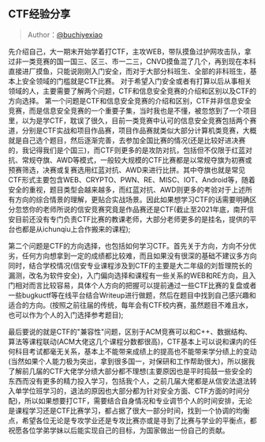 ## CTF经验分享

> Author：[@buchiyexiao](https://github.com/buchiyexiao)

先介绍自己，大一期末开始学着打CTF，主攻WEB，带队摸鱼过护网攻击队，拿过非一类竞赛的国一国三、区三、市一二三，CNVD摸鱼混了几个，再到现在本科直接进厂摸鱼，只能说刚刚入门安全，而对于大部分科班生、全部的非科班生，基本上安全领域的门槛就是CTF比赛。
对于希望入门安全或者有打算以后从事相关领域的人，主要需要了解两个问题，CTF和信息安全竞赛的介绍和区别以及CTF的方向选择。
第一个问题是CTF和信息安全竞赛的介绍和区别，CTF并非信息安全竞赛，而是信息安全竞赛的一个重要子集，当时我也是不懂，被忽悠到了一个项目里，以为是学CTF，耽误了很久，目前一类竞赛中认可的信息安全竞赛包括两个赛道，分别是CTF实战和项目作品赛，项目作品赛就类似大部分计算机类竞赛，大概就是自己选个题目，然后逐渐完善，去参加全国比赛的情况(还是比较好进决赛的，我记得我们是个国三)，而CTF则更多的是攻防对抗，包括但不仅限于红蓝对抗、常规夺旗、AWD等模式，一般较大规模的CTF比赛都是以常规夺旗为初赛或预赛筛选，决赛或复赛选用红蓝对抗、AWD来进行比拼。其中夺旗也就是常见CTF形式主要包含WEB、CRYPTO、PWN、RE、MISC、IOT、Android等，随着安全的重视，题目类型会越来越多，而红蓝对抗、AWD则更多的考验对于上述所有方向的综合情景的理解，更贴合实战场景。因此如果想学习CTF的话需要明确区分忽悠你的老师所说的信安竞赛究竟是作品赛还是CTF(截止至2021年底，南开信安目前还没有专门负责CTF比赛的教课老师，大部分老师更多的是挂名，提供的平台也都是从ichunqiu上合作搬来的课程);

第二个问题是CTF的方向选择，也包括如何学习CTF。首先关于方向，方向不分优劣，任何方向想拿到一定的成绩都比较难，而且如果没有很深的基础不建议多方向同时，结合学校情况(信安专业课程涉及到CTF的主要是大二年级的刘哲理院长的漏测，改名为软件安全)，入门偏向选择和课程有一些关系的WEB和RE方向，且入门相对而言比较容易，具体个人方向的把握可以提前通过一些CTF比赛的复盘或者一些bugkuctf等在线平台结合Writeup进行做题，然后在题目中找到自己感兴趣和适合的方向。(按照之前往届的传统，每年会有CTF校内赛，虽然题目不难且水，也可以作为个人的入门选择参考题目);

最后要说的就是CTF的"兼容性"问题，区别于ACM竞赛可以和C++、数据结构、算法等课程联动(ACM大佬这几个课程分数都很高)，CTF基本上可以说和课内的任何科目考试都毫无关系，基本上不能带来成绩上的提高也不能带来学分绩上的变动(当然如果个人能力极为突出，拿到很多国一，对保研和工作帮助很大)，所以据我了解前几届的CTF大佬学分绩大部分都不理想(主要原因也是平时捣鼓一些安全的东西而没有更多的精力投入学习，包括我个人，之前几届大佬都是从信安法退法转入单学位班学习的，退法的原因也大部分都为针对安全方面、CTF方面的时间分配)，所以如果想要打CTF，需要结合自身情况和专业调节个人的时间安排，无论是课程学习还是CTF比赛学习，都占据了很大一部分时间，找到一个协调的均衡点，希望各位无论是专攻学业还是专攻比赛亦或是寻到了比赛与学业的平衡点，都祝愿各位学弟学妹以后能实现自己的目标，为国家做出一份自己的贡献。